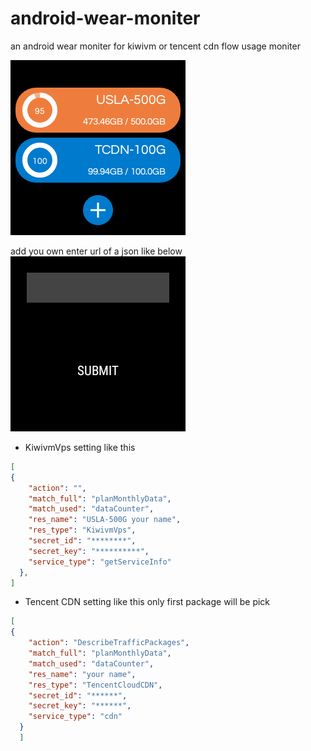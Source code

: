 # android-wear-moniter
an android wear moniter for kiwivm or tencent cdn flow usage moniter

![preview](./p1.png)    

add you own    enter url of a json like below   
![](./p2.png)

- KiwivmVps setting like this 

``` json
[
{
    "action": "",
    "match_full": "planMonthlyData",
    "match_used": "dataCounter",
    "res_name": "USLA-500G your name",
    "res_type": "KiwivmVps",
    "secret_id": "********",
    "secret_key": "**********",
    "service_type": "getServiceInfo"
  },
]

```

- Tencent CDN setting like this 
  only first package will be pick

``` json
[
{
    "action": "DescribeTrafficPackages",
    "match_full": "planMonthlyData",
    "match_used": "dataCounter",
    "res_name": "your name",
    "res_type": "TencentCloudCDN",
    "secret_id": "******",
    "secret_key": "******",
    "service_type": "cdn"
  }
  ]
```